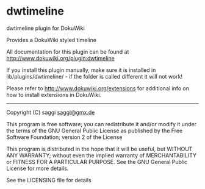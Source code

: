 # dwtimeline

dwtimeline plugin for DokuWiki

Provides a DokuWiki styled timeline

All documentation for this plugin can be found at
http://www.dokuwiki.org/plugin:dwtimeline

If you install this plugin manually, make sure it is installed in
lib/plugins/dwtimeline/ - if the folder is called different it
will not work!

Please refer to http://www.dokuwiki.org/extensions for additional info
on how to install extensions in DokuWiki.

----
Copyright (C) saggi <saggi@gmx.de>

This program is free software; you can redistribute it and/or modify
it under the terms of the GNU General Public License as published by
the Free Software Foundation; version 2 of the License

This program is distributed in the hope that it will be useful,
but WITHOUT ANY WARRANTY; without even the implied warranty of
MERCHANTABILITY or FITNESS FOR A PARTICULAR PURPOSE.  See the
GNU General Public License for more details.

See the LICENSING file for details

